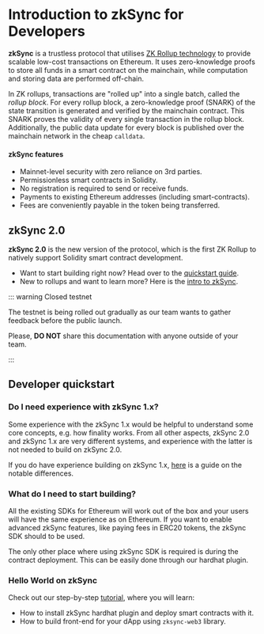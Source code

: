 # Introduction to zkSync for Developers

**zkSync** is a trustless protocol that utilises [ZK Rollup technology](./concepts.md#what-are-zk-rollups) to provide scalable low-cost transactions on Ethereum. It uses zero-knowledge proofs to store all funds in a smart
contract on the mainchain, while computation and storing data are performed off-chain.

In ZK rollups, transactions are "rolled up" into a single batch, called the _rollup block_.
For every rollup block, a zero-knowledge proof (SNARK) of the state transition is generated and verified by the mainchain contract.
This SNARK proves the validity of every single transaction in the rollup block.
Additionally, the public data update for every block is published over the mainchain network in the cheap `calldata`.

#### zkSync features

- Mainnet-level security with zero reliance on 3rd parties.
- Permissionless smart contracts in Solidity.
- No registration is required to send or receive funds.
- Payments to existing Ethereum addresses (including smart-contracts).
- Fees are conveniently payable in the token being transferred.

## zkSync 2.0

**zkSync 2.0** is the new version of the protocol, which is the first ZK Rollup to natively support Solidity smart contract development.

- Want to start building right now? Head over to the [quickstart guide](#developer-quickstart).
- New to rollups and want to learn more? Here is the [intro to zkSync](./concepts.md).

::: warning Closed testnet

The testnet is being rolled out gradually as our team wants to gather feedback before the public launch.

Please, **DO NOT** share this documentation with anyone outside of your team.

:::

## Developer quickstart

### Do I need experience with zkSync 1.x?

Some experience with the zkSync 1.x would be helpful to understand some core concepts, e.g. how finality works. From all other aspects, zkSync 2.0 and zkSync 1.x are very different systems, and experience with the latter is not needed to build on zkSync 2.0.

If you do have experience building on zkSync 1.x, [here](./v1-vs-v2.md) is a guide on the notable differences.

### What do I need to start building?

All the existing SDKs for Ethereum will work out of the box and your users will have the same experience as on Ethereum. If you want to enable advanced zkSync features, like paying fees in ERC20 tokens, the zkSync SDK should to be used.

The only other place where using zkSync SDK is required is during the contract deployment. This can be easily done through our hardhat plugin.

### Hello World on zkSync

Check out our step-by-step [tutorial](./tutorials/basic.md), where you will learn:

- How to install zkSync hardhat plugin and deploy smart contracts with it.
- How to build front-end for your dApp using `zksync-web3` library.

<!-- ### Transaction types -->

<!--

Sidenote: These protocol details are mostly relevant when the zkPorter part is available:

The main part of zkSync 2.0 is the state tree. It's a sparse Merkle tree with a depth of 265, which holds account states. The topmost 8 bits denote the type of the protocol to be used (0 stands for `zkRollup` and 1 stands for `zkPorter`, the rest 254 types are reserved for the future). Each protocol has a storage space of `2^256` slots.

_Note:_ Each account exists in each subtree at the same time, e.g. account can have its funds stored in cold reserve in the zkRollup part and have all trading done on the zkPorter side.

-->
